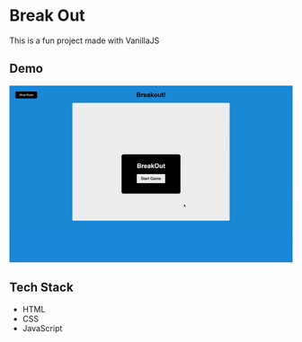 # Break Out
This is a fun project made with VanillaJS

## Demo
![BreakOut](./breakout.gif)

## Tech Stack
 - HTML
 - CSS
 - JavaScript